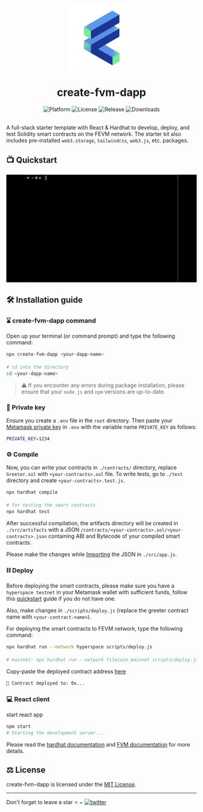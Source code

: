 <p align="center">
    <img align="center" src="/src/logo.png" width="175"></img>
</p>

<h1 align="center">create-fvm-dapp</h1>

<div align="center">
    <img src="https://img.shields.io/badge/platform-filecoin-blue.svg?style=flat-square" alt="Platform">
    <img src="https://img.shields.io/github/license/akhileshthite/create-fvm-dapp?color=orange&style=flat-square" alt="License">
    <img src="https://img.shields.io/github/v/release/akhileshthite/create-fvm-dapp?color=purple&style=flat-square" alt="Release">
    <img src="https://img.shields.io/npm/dw/create-fvm-dapp?style=flat-square" alt="Downloads">
</div><br>

A full-stack starter template with React & Hardhat to develop, deploy, and test Solidity smart contracts on the FEVM network. The starter kit also includes pre-installed `web3.storage`, `tailwindcss`, `web3.js`, etc. packages.

## 📺 Quickstart

<div align="center">
  <img src="/demo.gif" />
</div>

## 🛠️ Installation guide

### ⌛️ create-fvm-dapp command

Open up your terminal (or command prompt) and type the following command:

```sh
npx create-fvm-dapp <your-dapp-name>

# cd into the directory
cd <your-dapp-name>
```

> ⚠️ If you encounter any errors during package installation, please ensure that your `node.js` and `npm` versions are up-to-date.

### 🔑 Private key

Ensure you create a `.env` file in the `root` directory. Then paste your [Metamask private key](https://metamask.zendesk.com/hc/en-us/articles/360015289632-How-to-export-an-account-s-private-key) in `.env` with the variable name `PRIVATE_KEY` as follows:

```sh
PRIVATE_KEY=1234
```

### ⚙️ Compile

Now, you can write your contracts in `./contracts/` directory, replace `Greeter.sol` with `<your-contracts>.sol` file. To write tests, go to `./test` directory and create `<your-contracts>.test.js`.

```sh
npx hardhat compile

# for testing the smart contracts
npx hardhat test
```

After successful compilation, the artifacts directory will be created in `./src/artifacts` with a JSON `/contracts/<your-contracts>.sol/<your-contracts>.json` containing ABI and Bytecode of your compiled smart contracts.

Please make the changes while [Importing](https://github.com/akhileshthite/create-fvm-dapp/blob/670b4561e7da5db6faa121f2664c427b8427da60/src/App.js#L9) the JSON in `./src/app.js`.

### ⛓️ Deploy

Before deploying the smart contracts, please make sure you have a `hyperspace testnet` in your Metamask wallet with sufficient funds, follow this [quickstart](https://github.com/filecoin-project/testnet-hyperspace#quickstart) guide if you do not have one.

Also, make changes in `./scripts/deploy.js` (replace the greeter contract name with `<your-contract-name>`).

For deploying the smart contracts to FEVM network, type the following command:

```sh
npx hardhat run --network hyperspace scripts/deploy.js

# mainnet: npx hardhat run --network filecoin_mainnet scripts/deploy.js
```

Copy-paste the deployed contract address [here](https://github.com/akhileshthite/create-fvm-dapp/blob/27af748b814f3e1448db710af03f39d12464cc20/src/App.js#L32)

```sh
📜 Contract deployed to: 0x...
```

### 💻 React client

start react app

```sh
npm start
# Starting the development server...
```

Please read the [hardhat documentation](https://hardhat.org/hardhat-runner/docs/getting-started#quick-start) and [FVM documentation](https://docs.filecoin.io/developers/smart-contracts/filecoin-virtual-machine/) for more details.

## ⚖️ License

create-fvm-dapp is licensed under the [MIT License](https://github.com/akhileshthite/create-fvm-dapp/blob/main/LICENSE).

<hr>
Don't forget to leave a star ⭐️ ~ <a href="https://twitter.com/akhileshthite_" target="_blank"><img src="https://img.shields.io/twitter/follow/akhileshthite_?style=social" alt="twitter" /></a>
